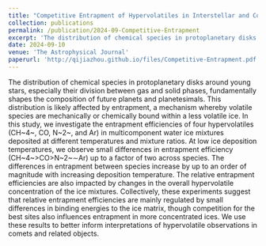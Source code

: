 ```yaml
---
title: "Competitive Entrapment of Hypervolatiles in Interstellar and Cometary Water Ice Analogs"
collection: publications
permalink: /publication/2024-09-Competitive-Entrapment
excerpt: 'The distribution of chemical species in protoplanetary disks around young stars, especially their division between gas and solid phases, fundamentally shapes the composition of future planets and planetesimals. This distribution is likely affected by entrapment, a mechanism whereby volatile species are mechanically or chemically bound within a less volatile ice. In this study, we experimentally investigate the entrapment efficiencies of four hypervolatiles (CH~4~, CO, N~2~, and Ar) in multicomponent water ice mixtures deposited at different temperatures and mixture ratios. We use these results to better inform interpretations of hypervolatile observations in comets and related objects.'
date: 2024-09-10
venue: 'The Astrophysical Journal'
paperurl: 'http://qijiazhou.github.io/files/Competitive-Entrapment.pdf'
---
```

The distribution of chemical species in protoplanetary disks around young stars, especially their division between gas and solid phases, fundamentally shapes the composition of future planets and planetesimals. This distribution is likely affected by entrapment, a mechanism whereby volatile species are mechanically or chemically bound within a less volatile ice. In this study, we investigate the entrapment efficiencies of four hypervolatiles (CH~4~, CO, N~2~, and Ar) in multicomponent water ice mixtures deposited at different temperatures and mixture ratios. At low ice deposition temperatures, we observe small differences in entrapment efficiency (CH~4~>CO>N~2~∼Ar) up to a factor of two across species. The differences in entrapment between species increase by up to an order of magnitude with increasing deposition temperature. The relative entrapment efficiencies are also impacted by changes in the overall hypervolatile concentration of the ice mixtures. Collectively, these experiments suggest that relative entrapment efficiencies are mainly regulated by small differences in binding energies to the ice matrix, though competition for the best sites also influences entrapment in more concentrated ices. We use these results to better inform interpretations of hypervolatile observations in comets and related objects.


<!--The contents above will be part of a list of publications, if the user clicks the link for the publication than the contents of section will be rendered as a full page, allowing you to provide more information about the paper for the reader. When publications are displayed as a single page, the contents of the above "citation" field will automatically be included below this section in a smaller font.-->

